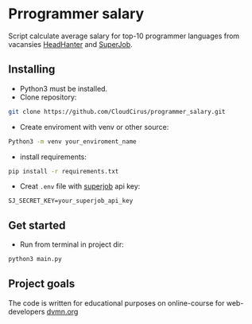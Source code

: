 # Prrogrammer salary

Script calculate average salary for top-10 programmer languages from vacansies [HeadHanter](https://ekaterinburg.hh.ru/) and [SuperJob](https://www.superjob.ru/).

## Installing

- Python3 must be installed.
- Clone repository:
```Bash
git clone https://github.com/CloudCirus/programmer_salary.git
```
- Create enviroment with venv or other source:
```Bash
Python3 -m venv your_enviroment_name
```
- install requirements:
```Bash
pip install -r requirements.txt
```
- Creat `.env` file with [superjob](https://api.superjob.ru/register) api key:
```
SJ_SECRET_KEY=your_superjob_api_key
```

## Get started

- Run from terminal in project dir:
```Bash
python3 main.py
```

## Project goals 

The code is written for educational purposes on online-course for web-developers [dvmn.org](https://dvmn.org/)